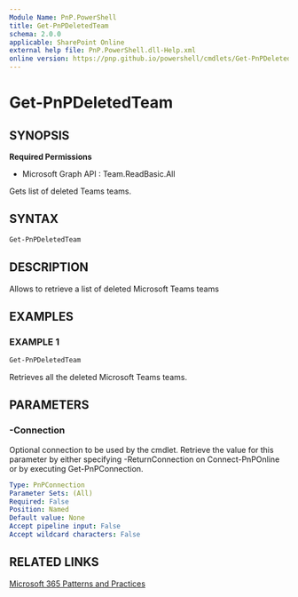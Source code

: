 ```yaml
---
Module Name: PnP.PowerShell
title: Get-PnPDeletedTeam
schema: 2.0.0
applicable: SharePoint Online
external help file: PnP.PowerShell.dll-Help.xml
online version: https://pnp.github.io/powershell/cmdlets/Get-PnPDeletedTeam.html
---
```

 
# Get-PnPDeletedTeam

## SYNOPSIS

**Required Permissions**

  * Microsoft Graph API : Team.ReadBasic.All

Gets list of deleted Teams teams.

## SYNTAX

```powershell
Get-PnPDeletedTeam
```

## DESCRIPTION

Allows to retrieve a list of deleted Microsoft Teams teams

## EXAMPLES

### EXAMPLE 1
```powershell
Get-PnPDeletedTeam
```

Retrieves all the deleted Microsoft Teams teams.

## PARAMETERS

### -Connection
Optional connection to be used by the cmdlet. Retrieve the value for this parameter by either specifying -ReturnConnection on Connect-PnPOnline or by executing Get-PnPConnection.

```yaml
Type: PnPConnection
Parameter Sets: (All)
Required: False
Position: Named
Default value: None
Accept pipeline input: False
Accept wildcard characters: False
```

## RELATED LINKS

[Microsoft 365 Patterns and Practices](https://aka.ms/m365pnp)